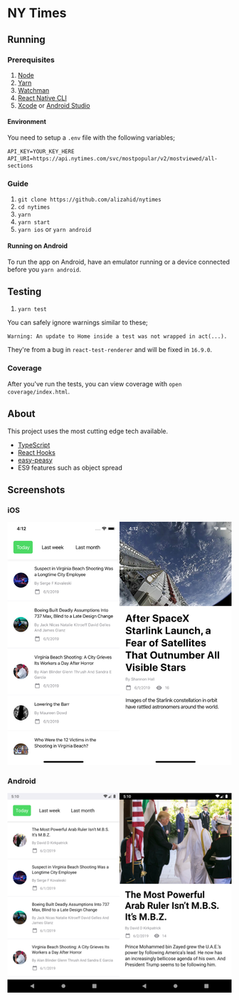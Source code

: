 # NY Times

## Running

### Prerequisites

1. [Node](https://nodejs.org/en/)
2. [Yarn](https://yarnpkg.com/en/)
3. [Watchman](https://facebook.github.io/watchman/)
4. [React Native CLI](https://facebook.github.io/react-native/docs/getting-started.html)
5. [Xcode](https://developer.apple.com/xcode/) or [Android Studio](https://developer.android.com/studio)

#### Environment

You need to setup a `.env` file with the following variables;

```
API_KEY=YOUR_KEY_HERE
API_URI=https://api.nytimes.com/svc/mostpopular/v2/mostviewed/all-sections
```

### Guide

1. `git clone https://github.com/alizahid/nytimes`
2. `cd nytimes`
3. `yarn`
4. `yarn start`
5. `yarn ios` or `yarn android`

#### Running on Android

To run the app on Android, have an emulator running or a device connected before you `yarn android`.

## Testing

1. `yarn test`

You can safely ignore warnings similar to these;

```
Warning: An update to Home inside a test was not wrapped in act(...).
```

They're from a bug in `react-test-renderer` and will be fixed in `16.9.0`.

### Coverage

After you've run the tests, you can view coverage with `open coverage/index.html`.

## About

This project uses the most cutting edge tech available.

- [TypeScript](https://www.typescriptlang.org/)
- [React Hooks](https://reactjs.org/docs/hooks-intro.html)
- [easy-peasy](https://github.com/ctrlplusb/easy-peasy)
- ES9 features such as object spread

## Screenshots

### iOS

![iOS](./artwork/ios.png)

### Android

![Android](./artwork/android.png)
